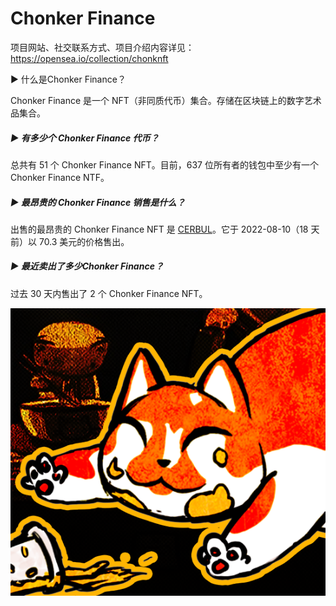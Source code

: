 # Chonker Finance

项目网站、社交联系方式、项目介绍内容详见：https://opensea.io/collection/chonknft

 ▶ 什么是Chonker Finance？

Chonker Finance 是一个 NFT（非同质代币）集合。存储在区块链上的数字艺术品集合。

##### ▶ 有多少个 Chonker Finance 代币？

总共有 51 个 Chonker Finance NFT。目前，637 位所有者的钱包中至少有一个 Chonker Finance NTF。

##### ▶ 最昂贵的 Chonker Finance 销售是什么？

出售的最昂贵的 Chonker Finance NFT 是 [CERBUL](https://www.nft-stats.com/asset/0xc805658931f959abc01133aa13ff173769133512/19)。它于 2022-08-10（18 天前）以 70.3 美元的价格售出。

##### ▶ 最近卖出了多少Chonker Finance？

过去 30 天内售出了 2 个 Chonker Finance NFT。

![nft](01.png)


